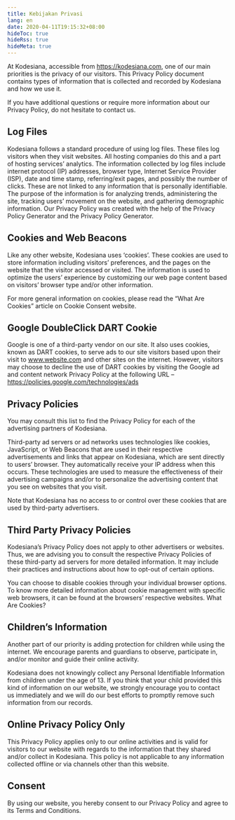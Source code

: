 ```yaml
---
title: Kebijakan Privasi
lang: en
date: 2020-04-11T19:15:32+08:00
hideToc: true
hideRss: true
hideMeta: true
---
```


At Kodesiana, accessible from <https://kodesiana.com>, one of our main priorities is the privacy of our visitors. This
Privacy Policy document contains types of information that is collected and recorded by Kodesiana and how we use it.

If you have additional questions or require more information about our Privacy Policy, do not hesitate to contact us.

## Log Files

Kodesiana follows a standard procedure of using log files. These files log visitors when they visit websites. All
hosting companies do this and a part of hosting services’ analytics. The information collected by log files include
internet protocol (IP) addresses, browser type, Internet Service Provider (ISP), date and time stamp, referring/exit
pages, and possibly the number of clicks. These are not linked to any information that is personally identifiable. The
purpose of the information is for analyzing trends, administering the site, tracking users’ movement on the website, and
gathering demographic information. Our Privacy Policy was created with the help of the Privacy Policy Generator and the
Privacy Policy Generator.

## Cookies and Web Beacons

Like any other website, Kodesiana uses ‘cookies’. These cookies are used to store information including visitors’
preferences, and the pages on the website that the visitor accessed or visited. The information is used to optimize the
users’ experience by customizing our web page content based on visitors’ browser type and/or other information.

For more general information on cookies, please read the “What Are Cookies” article on Cookie Consent website.

## Google DoubleClick DART Cookie

Google is one of a third-party vendor on our site. It also uses cookies, known as DART cookies, to serve ads to our site
visitors based upon their visit to www.website.com and other sites on the internet. However, visitors may choose to
decline the use of DART cookies by visiting the Google ad and content network Privacy Policy at the following URL –
<https://policies.google.com/technologies/ads>

## Privacy Policies

You may consult this list to find the Privacy Policy for each of the advertising partners of Kodesiana.

Third-party ad servers or ad networks uses technologies like cookies, JavaScript, or Web Beacons that are used in their
respective advertisements and links that appear on Kodesiana, which are sent directly to users’ browser. They
automatically receive your IP address when this occurs. These technologies are used to measure the effectiveness of
their advertising campaigns and/or to personalize the advertising content that you see on websites that you visit.

Note that Kodesiana has no access to or control over these cookies that are used by third-party advertisers.

## Third Party Privacy Policies

Kodesiana’s Privacy Policy does not apply to other advertisers or websites. Thus, we are advising you to consult the
respective Privacy Policies of these third-party ad servers for more detailed information. It may include their
practices and instructions about how to opt-out of certain options.

You can choose to disable cookies through your individual browser options. To know more detailed information about
cookie management with specific web browsers, it can be found at the browsers’ respective websites. What Are Cookies?

## Children’s Information

Another part of our priority is adding protection for children while using the internet. We encourage parents and
guardians to observe, participate in, and/or monitor and guide their online activity.

Kodesiana does not knowingly collect any Personal Identifiable Information from children under the age of 13. If you
think that your child provided this kind of information on our website, we strongly encourage you to contact us
immediately and we will do our best efforts to promptly remove such information from our records.

## Online Privacy Policy Only

This Privacy Policy applies only to our online activities and is valid for visitors to our website with regards to the
information that they shared and/or collect in Kodesiana. This policy is not applicable to any information collected
offline or via channels other than this website.

## Consent

By using our website, you hereby consent to our Privacy Policy and agree to its Terms and Conditions.
